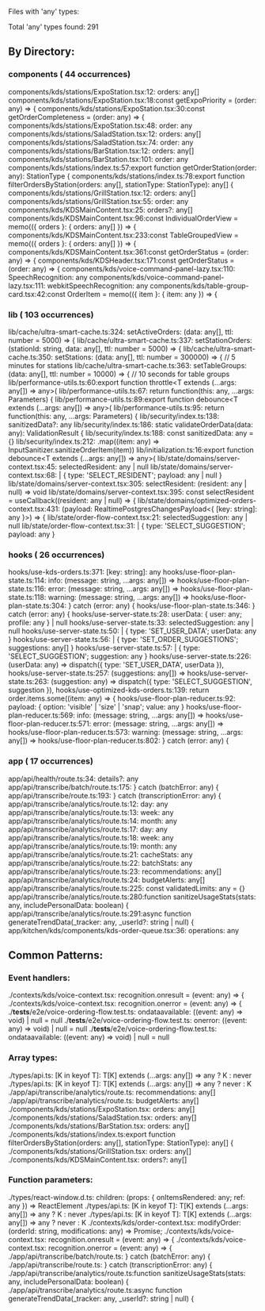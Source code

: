 Files with 'any' types:

Total 'any' types found:      291

## By Directory:

### components (      44 occurrences)
components/kds/stations/ExpoStation.tsx:12:  orders: any[]
components/kds/stations/ExpoStation.tsx:18:const getExpoPriority = (order: any) => {
components/kds/stations/ExpoStation.tsx:30:const getOrderCompleteness = (order: any) => {
components/kds/stations/ExpoStation.tsx:48:  order: any
components/kds/stations/SaladStation.tsx:12:  orders: any[]
components/kds/stations/SaladStation.tsx:74:  order: any
components/kds/stations/BarStation.tsx:12:  orders: any[]
components/kds/stations/BarStation.tsx:101:  order: any
components/kds/stations/index.ts:57:export function getOrderStation(order: any): StationType {
components/kds/stations/index.ts:78:export function filterOrdersByStation(orders: any[], stationType: StationType): any[] {
components/kds/stations/GrillStation.tsx:12:  orders: any[]
components/kds/stations/GrillStation.tsx:55:  order: any
components/kds/KDSMainContent.tsx:25:  orders?: any[]
components/kds/KDSMainContent.tsx:96:const IndividualOrderView = memo(({ orders }: { orders: any[] }) => {
components/kds/KDSMainContent.tsx:233:const TableGroupedView = memo(({ orders }: { orders: any[] }) => {
components/kds/KDSMainContent.tsx:361:const getOrderStatus = (order: any) => {
components/kds/KDSHeader.tsx:171:const getOrderStatus = (order: any) => {
components/kds/voice-command-panel-lazy.tsx:110:    SpeechRecognition: any
components/kds/voice-command-panel-lazy.tsx:111:    webkitSpeechRecognition: any
components/kds/table-group-card.tsx:42:const OrderItem = memo(({ item }: { item: any }) => {

### lib (     103 occurrences)
lib/cache/ultra-smart-cache.ts:324:  setActiveOrders: (data: any[], ttl: number = 5000) => {
lib/cache/ultra-smart-cache.ts:337:  setStationOrders: (stationId: string, data: any[], ttl: number = 5000) => {
lib/cache/ultra-smart-cache.ts:350:  setStations: (data: any[], ttl: number = 300000) => { // 5 minutes for stations
lib/cache/ultra-smart-cache.ts:363:  setTableGroups: (data: any[], ttl: number = 10000) => { // 10 seconds for table groups
lib/performance-utils.ts:60:export function throttle<T extends (...args: any[]) => any>(
lib/performance-utils.ts:67:  return function(this: any, ...args: Parameters<T>) {
lib/performance-utils.ts:89:export function debounce<T extends (...args: any[]) => any>(
lib/performance-utils.ts:95:  return function(this: any, ...args: Parameters<T>) {
lib/security/index.ts:138:  sanitizedData?: any
lib/security/index.ts:186:  static validateOrderData(data: any): ValidationResult {
lib/security/index.ts:188:    const sanitizedData: any = {}
lib/security/index.ts:212:        .map((item: any) => InputSanitizer.sanitizeOrderItem(item))
lib/initialization.ts:16:export function debounce<T extends (...args: any[]) => any>(
lib/state/domains/server-context.tsx:45:  selectedResident: any | null
lib/state/domains/server-context.tsx:68:  | { type: 'SELECT_RESIDENT'; payload: any | null }
lib/state/domains/server-context.tsx:305:  selectResident: (resident: any | null) => void
lib/state/domains/server-context.tsx:395:  const selectResident = useCallback((resident: any | null) => {
lib/state/domains/optimized-orders-context.tsx:431:    (payload: RealtimePostgresChangesPayload<{ [key: string]: any }>) => {
lib/state/order-flow-context.tsx:21:  selectedSuggestion: any | null
lib/state/order-flow-context.tsx:31:  | { type: 'SELECT_SUGGESTION'; payload: any }

### hooks (      26 occurrences)
hooks/use-kds-orders.ts:371:  [key: string]: any
hooks/use-floor-plan-state.ts:114:      info: (message: string, ...args: any[]) =>
hooks/use-floor-plan-state.ts:116:      error: (message: string, ...args: any[]) =>
hooks/use-floor-plan-state.ts:118:      warning: (message: string, ...args: any[]) =>
hooks/use-floor-plan-state.ts:304:    } catch (error: any) {
hooks/use-floor-plan-state.ts:346:    } catch (error: any) {
hooks/use-server-state.ts:28:  userData: { user: any; profile: any } | null
hooks/use-server-state.ts:33:  selectedSuggestion: any | null
hooks/use-server-state.ts:50:  | { type: 'SET_USER_DATA'; userData: any }
hooks/use-server-state.ts:56:  | { type: 'SET_ORDER_SUGGESTIONS'; suggestions: any[] }
hooks/use-server-state.ts:57:  | { type: 'SELECT_SUGGESTION'; suggestion: any }
hooks/use-server-state.ts:226:      (userData: any) => dispatch({ type: 'SET_USER_DATA', userData }),
hooks/use-server-state.ts:257:      (suggestions: any[]) =>
hooks/use-server-state.ts:263:      (suggestion: any) => dispatch({ type: 'SELECT_SUGGESTION', suggestion }),
hooks/use-optimized-kds-orders.ts:139:      return order.items.some((item: any) => {
hooks/use-floor-plan-reducer.ts:92:      payload: { option: 'visible' | 'size' | 'snap'; value: any }
hooks/use-floor-plan-reducer.ts:569:      info: (message: string, ...args: any[]) =>
hooks/use-floor-plan-reducer.ts:571:      error: (message: string, ...args: any[]) =>
hooks/use-floor-plan-reducer.ts:573:      warning: (message: string, ...args: any[]) =>
hooks/use-floor-plan-reducer.ts:802:    } catch (error: any) {

### app (      17 occurrences)
app/api/health/route.ts:34:  details?: any
app/api/transcribe/batch/route.ts:175:    } catch (batchError: any) {
app/api/transcribe/route.ts:193:    } catch (transcriptionError: any) {
app/api/transcribe/analytics/route.ts:12:    day: any
app/api/transcribe/analytics/route.ts:13:    week: any
app/api/transcribe/analytics/route.ts:14:    month: any
app/api/transcribe/analytics/route.ts:17:    day: any
app/api/transcribe/analytics/route.ts:18:    week: any
app/api/transcribe/analytics/route.ts:19:    month: any
app/api/transcribe/analytics/route.ts:21:  cacheStats: any
app/api/transcribe/analytics/route.ts:22:  batchStats: any
app/api/transcribe/analytics/route.ts:23:  recommendations: any[]
app/api/transcribe/analytics/route.ts:24:  budgetAlerts: any[]
app/api/transcribe/analytics/route.ts:225:    const validatedLimits: any = {}
app/api/transcribe/analytics/route.ts:280:function sanitizeUsageStats(stats: any, includePersonalData: boolean) {
app/api/transcribe/analytics/route.ts:291:async function generateTrendData(_tracker: any, _userId?: string | null) {
app/kitchen/kds/components/kds-order-queue.tsx:36:  operations: any

## Common Patterns:

### Event handlers:
./contexts/kds/voice-context.tsx:        recognition.onresult = (event: any) => {
./contexts/kds/voice-context.tsx:        recognition.onerror = (event: any) => {
./__tests__/e2e/voice-ordering-flow.test.ts:        ondataavailable: ((event: any) => void) | null = null
./__tests__/e2e/voice-ordering-flow.test.ts:        onerror: ((event: any) => void) | null = null
./__tests__/e2e/voice-ordering-flow.test.ts:        ondataavailable: ((event: any) => void) | null = null

### Array types:
./types/api.ts:  [K in keyof T]: T[K] extends (...args: any[]) => any ? K : never
./types/api.ts:  [K in keyof T]: T[K] extends (...args: any[]) => any ? never : K
./app/api/transcribe/analytics/route.ts:  recommendations: any[]
./app/api/transcribe/analytics/route.ts:  budgetAlerts: any[]
./components/kds/stations/ExpoStation.tsx:  orders: any[]
./components/kds/stations/SaladStation.tsx:  orders: any[]
./components/kds/stations/BarStation.tsx:  orders: any[]
./components/kds/stations/index.ts:export function filterOrdersByStation(orders: any[], stationType: StationType): any[] {
./components/kds/stations/GrillStation.tsx:  orders: any[]
./components/kds/KDSMainContent.tsx:  orders?: any[]

### Function parameters:
./types/react-window.d.ts:    children: (props: { onItemsRendered: any; ref: any }) => ReactElement
./types/api.ts:  [K in keyof T]: T[K] extends (...args: any[]) => any ? K : never
./types/api.ts:  [K in keyof T]: T[K] extends (...args: any[]) => any ? never : K
./contexts/kds/order-context.tsx:  modifyOrder: (orderId: string, modifications: any) => Promise<boolean>;
./contexts/kds/voice-context.tsx:        recognition.onresult = (event: any) => {
./contexts/kds/voice-context.tsx:        recognition.onerror = (event: any) => {
./app/api/transcribe/batch/route.ts:    } catch (batchError: any) {
./app/api/transcribe/route.ts:    } catch (transcriptionError: any) {
./app/api/transcribe/analytics/route.ts:function sanitizeUsageStats(stats: any, includePersonalData: boolean) {
./app/api/transcribe/analytics/route.ts:async function generateTrendData(_tracker: any, _userId?: string | null) {

